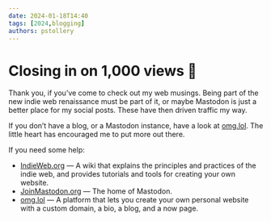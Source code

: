 ```yaml
---
date: 2024-01-18T14:40
tags: [2024,blogging]
authors: pstollery
---
```


# Closing in on 1,000 views 🎉

Thank you, if you’ve come to check out my web musings. Being part of the new indie web renaissance must be part of it, or maybe Mastodon is just a better place for my social posts. These have then driven traffic my way.

<!-- truncate -->

If you don’t have a blog, or a Mastodon instance, have a look at [omg.lol](https://home.omg.lol/referred-by/phils). The little heart has encouraged me to put more out there.

If you need some help:

* [IndieWeb.org](https://indieweb.org/) — A wiki that explains the principles and practices of the indie web, and provides tutorials and tools for creating your own website.
* [JoinMastodon.org](https://joinmastodon.org/) — The home of Mastodon.
* [omg.lol](https://home.omg.lol/referred-by/phils) — A platform that lets you create your own personal website with a custom domain, a bio, a blog, and a now page.